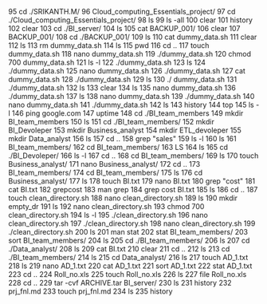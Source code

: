 95  cd ./SRIKANTH.M/
   96  Cloud_computing_Essentials_project/
   97  cd ./Cloud_computing_Essentials_project/
   98  ls
   99  ls -all
  100  clear
  101  history
  102  clear
  103  cd ./BI_server/
  104  ls
  105  cat BACKUP_001/
  106  clear
  107  BACKUP_001/
  108  cd ./BACKUP_001/
  109  ls
  110  cat dummy_data.sh 
  111  clear
  112  ls
  113  rm dummy_data.sh 
  114  ls
  115  pwd
  116  cd ..
  117  touch dummy_data.sh
  118  nano dummy_data.sh 
  119  ./dummy_data.sh
  120  chmod 700 dummy_data.sh 
  121  ls -l
  122  ./dummy_data.sh 
  123  ls
  124  ./dummy_data.sh 
  125  nano dummy_data.sh 
  126  ./dummy_data.sh 
  127  cat dummy_data.sh 
  128  ./dummy_data.sh 
  129  ls
  130  ./ dummy_data.sh 
  131  ./dummy_data.sh 
  132  ls
  133  clear
  134  ls
  135  nano dummy_data.sh 
  136  ./dummy_data.sh 
  137  ls
  138  nano dummy_data.sh 
  139  ./dummy_data.sh 
  140  nano dummy_data.sh 
  141  ./dummy_data.sh 
  142  ls
  143  history
  144  top
  145  ls -l
  146  ping google.com
  147  uptime
  148  cd ./BI_team_members
  149  mkdir BI_team_members
  150  ls
  151  cd ./BI_team_members/
  152  mkdir BI_Devoleper
  153  mkdir Business_analyst
  154  mkdir ETL_devoleper
  155  mkdir Data_analyst
  156  ls
  157  cd ..
  158  grep "sales"
  159  ls -l
  160  ls
  161  BI_team_members/
  162  cd BI_team_members/
  163  LS
  164  ls
  165  cd ./BI_Devoleper/
  166  ls -l
  167  cd ..
  168  cd BI_team_members/
  169  ls
  170  touch Business_analyst/
  171  nano Business_analyst/
  172  cd ..
  173  BI_team_members/
  174  cd BI_team_members/
  175  ls
  176  cd Business_analyst/
  177  ls
  178  touch BI.txt
  179  nano BI.txt 
  180  grep "cost"
  181  cat BI.txt 
  182  grepcost
  183  man grep
  184  grep cost BI.txt 
  185  ls
  186  cd ..
  187  touch clean_directory.sh
  188  nano clean_directory.sh 
  189  ls
  190  mkdir empty_dr
  191  ls
  192  nano clean_directory.sh 
  193  chmod 700 clean_directory.sh 
  194  ls -l
  195  ./clean_directory.sh 
  196  nano clean_directory.sh 
  197  ./clean_directory.sh 
  198  nano clean_directory.sh 
  199  ./clean_directory.sh 
  200  ls
  201  man stat
  202  stat BI_team_members/
  203  sort BI_team_members/
  204  ls
  205  cd ./BI_team_members/
  206  ls
  207  cd ./Data_analyst/
  208  ls
  209  cat BI.txt
  210  clear
  211  cd ..
  212  ls
  213  cd ./BI_team_members/
  214  ls
  215  cd Data_analyst/
  216  ls
  217  touch AD_1.txt
  218  ls
  219  nano AD_1.txt 
  220  cat AD_1.txt 
  221  sort AD_1.txt 
  222  stat AD_1.txt 
  223  cd ..
  224  Roll_no.xls
  225  touch Roll_no.xls
  226  ls
  227  file Roll_no.xls 
  228  cd ..
  229  tar -cvf ARCHIVE.tar BI_server/
  230  ls
  231  history
  232  prj_fnl.md
  233  touch prj_fnl.md
  234  ls
  235  history
